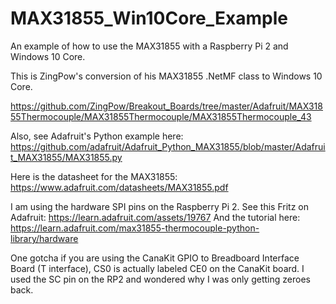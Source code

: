 # MAX31855_Win10Core_Example
An example of how to use the MAX31855 with a Raspberry Pi 2 and Windows 10 Core.

This is ZingPow's conversion of his MAX31855 .NetMF class to Windows 10 Core.

https://github.com/ZingPow/Breakout_Boards/tree/master/Adafruit/MAX31855Thermocouple/MAX31855Thermocouple/MAX31855Thermocouple_43

Also, see Adafruit's Python example here: https://github.com/adafruit/Adafruit_Python_MAX31855/blob/master/Adafruit_MAX31855/MAX31855.py

Here is the datasheet for the MAX31855: https://www.adafruit.com/datasheets/MAX31855.pdf

I am using the hardware SPI pins on the Raspberry Pi 2.
See this Fritz on Adafruit: https://learn.adafruit.com/assets/19767
And the tutorial here: https://learn.adafruit.com/max31855-thermocouple-python-library/hardware

One gotcha if you are using the CanaKit GPIO to Breadboard Interface Board (T interface), CS0 is actually labeled CE0 on the CanaKit board.  I used the SC pin on the RP2 and wondered why I was only getting zeroes back.
